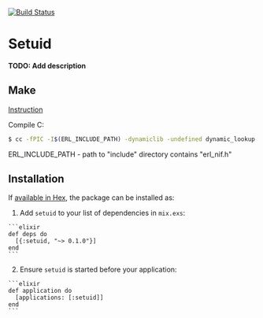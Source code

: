 [![Build Status](https://secure.travis-ci.org/plus3x/setuid.png?branch=master)](http://travis-ci.org/plus3x/setuid)

# Setuid

**TODO: Add description**

## Make

[Instruction](http://andrealeopardi.com/posts/using-c-from-elixir-with-nifs)

Compile C:
```bash
$ cc -fPIC -I$(ERL_INCLUDE_PATH) -dynamiclib -undefined dynamic_lookup -o ./src/setuid.so ./src/setuid.c
```
ERL_INCLUDE_PATH - path to "include" directory contains "erl_nif.h"

## Installation

If [available in Hex](https://hex.pm/docs/publish), the package can be installed as:

  1. Add `setuid` to your list of dependencies in `mix.exs`:

    ```elixir
    def deps do
      [{:setuid, "~> 0.1.0"}]
    end
    ```

  2. Ensure `setuid` is started before your application:

    ```elixir
    def application do
      [applications: [:setuid]]
    end
    ```

